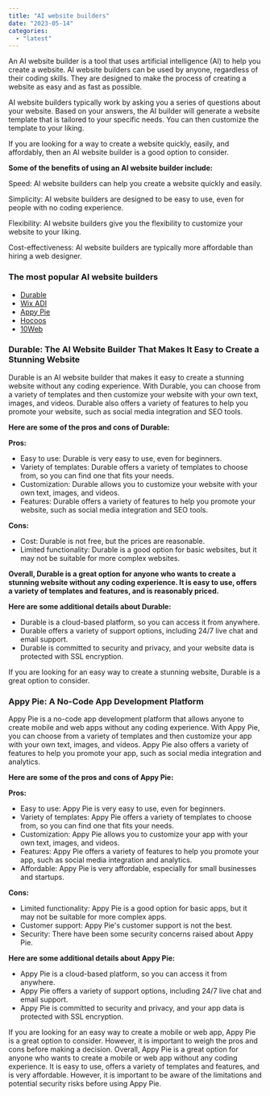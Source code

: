 ```yaml
---
title: "AI website builders"
date: "2023-05-14"
categories: 
  - "latest"
---
```


An AI website builder is a tool that uses artificial intelligence (AI) to help you create a website. AI website builders can be used by anyone, regardless of their coding skills. They are designed to make the process of creating a website as easy and as fast as possible.

AI website builders typically work by asking you a series of questions about your website. Based on your answers, the AI builder will generate a website template that is tailored to your specific needs. You can then customize the template to your liking.

If you are looking for a way to create a website quickly, easily, and affordably, then an AI website builder is a good option to consider.

**Some of the benefits of using an AI website builder include:**

Speed: AI website builders can help you create a website quickly and easily.

Simplicity: AI website builders are designed to be easy to use, even for people with no coding experience.

Flexibility: AI website builders give you the flexibility to customize your website to your liking.

Cost-effectiveness: AI website builders are typically more affordable than hiring a web designer.

### The most popular AI website builders

- [Durable](https://durable.co/ai-website-builder)
- [Wix ADI](https://www.wix.com/about/adi-get-access)
- [Appy Pie](https://www.appypie.com/)
- [Hocoos](https://hocoos.com/)
- [10Web](https://10web.io/)

### Durable: The AI Website Builder That Makes It Easy to Create a Stunning Website

Durable is an AI website builder that makes it easy to create a stunning website without any coding experience. With Durable, you can choose from a variety of templates and then customize your website with your own text, images, and videos. Durable also offers a variety of features to help you promote your website, such as social media integration and SEO tools.

**Here are some of the pros and cons of Durable:**

**Pros:**

- Easy to use: Durable is very easy to use, even for beginners.
- Variety of templates: Durable offers a variety of templates to choose from, so you can find one that fits your needs.
- Customization: Durable allows you to customize your website with your own text, images, and videos.
- Features: Durable offers a variety of features to help you promote your website, such as social media integration and SEO tools.

**Cons:**

- Cost: Durable is not free, but the prices are reasonable.
- Limited functionality: Durable is a good option for basic websites, but it may not be suitable for more complex websites.

**Overall, Durable is a great option for anyone who wants to create a stunning website without any coding experience. It is easy to use, offers a variety of templates and features, and is reasonably priced.**

**Here are some additional details about Durable:**

- Durable is a cloud-based platform, so you can access it from anywhere.
- Durable offers a variety of support options, including 24/7 live chat and email support.
- Durable is committed to security and privacy, and your website data is protected with SSL encryption.

If you are looking for an easy way to create a stunning website, Durable is a great option to consider.

### Appy Pie: A No-Code App Development Platform

Appy Pie is a no-code app development platform that allows anyone to create mobile and web apps without any coding experience. With Appy Pie, you can choose from a variety of templates and then customize your app with your own text, images, and videos. Appy Pie also offers a variety of features to help you promote your app, such as social media integration and analytics.

**Here are some of the pros and cons of Appy Pie:**

**Pros:**

- Easy to use: Appy Pie is very easy to use, even for beginners.
- Variety of templates: Appy Pie offers a variety of templates to choose from, so you can find one that fits your needs.
- Customization: Appy Pie allows you to customize your app with your own text, images, and videos.
- Features: Appy Pie offers a variety of features to help you promote your app, such as social media integration and analytics.
- Affordable: Appy Pie is very affordable, especially for small businesses and startups.

**Cons:**

- Limited functionality: Appy Pie is a good option for basic apps, but it may not be suitable for more complex apps.
- Customer support: Appy Pie's customer support is not the best.
- Security: There have been some security concerns raised about Appy Pie.

**Here are some additional details about Appy Pie:**

- Appy Pie is a cloud-based platform, so you can access it from anywhere.
- Appy Pie offers a variety of support options, including 24/7 live chat and email support.
- Appy Pie is committed to security and privacy, and your app data is protected with SSL encryption.

If you are looking for an easy way to create a mobile or web app, Appy Pie is a great option to consider. However, it is important to weigh the pros and cons before making a decision. Overall, Appy Pie is a great option for anyone who wants to create a mobile or web app without any coding experience. It is easy to use, offers a variety of templates and features, and is very affordable. However, it is important to be aware of the limitations and potential security risks before using Appy Pie.
